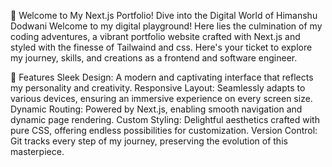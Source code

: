 🚀 Welcome to My Next.js Portfolio!
Dive into the Digital World of Himanshu Dodwani
Welcome to my digital playground! Here lies the culmination of my coding adventures, a vibrant portfolio website crafted with Next.js and styled with the finesse of Tailwaind and css. Here's your ticket to explore my journey, skills, and creations as a frontend and software engineer.

🎨 Features
Sleek Design: A modern and captivating interface that reflects my personality and creativity.
Responsive Layout: Seamlessly adapts to various devices, ensuring an immersive experience on every screen size.
Dynamic Routing: Powered by Next.js, enabling smooth navigation and dynamic page rendering.
Custom Styling: Delightful aesthetics crafted with pure CSS, offering endless possibilities for customization.
Version Control: Git tracks every step of my journey, preserving the evolution of this masterpiece.
